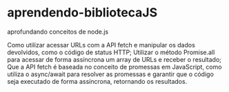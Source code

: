 # aprendendo-bibliotecaJS
aprofundando conceitos de node.js

Como utilizar acessar URLs com a API fetch e manipular os dados devolvidos, como o código de status HTTP;
Utilizar o método Promise.all para acessar de forma assíncrona um array de URLs e receber o resultado;
Que a API fetch é baseada no conceito de promessas em JavaScript, como utiliza o async/await para resolver as promessas e garantir que o código seja executado de forma assíncrona, retornando os resultados.
